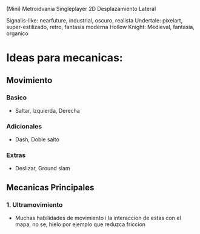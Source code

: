 (Mini) Metroidvania
Singleplayer
2D Desplazamiento Lateral

Signalis-like: nearfuture, industrial, oscuro, realista
Undertale: pixelart, super-estilizado, retro, fantasia moderna
Hollow Knight:  Medieval, fantasia, organico

# Ideas para mecanicas:

## Movimiento
### Basico
- Saltar, Izquierda, Derecha
### Adicionales
- Dash, Doble salto
### Extras
- Deslizar, Ground slam

## Mecanicas Principales
### 1. Ultramovimiento
- Muchas habilidades de movimiento i la interaccion de estas con el mapa, no se, hielo por ejemplo que reduzca friccion 

